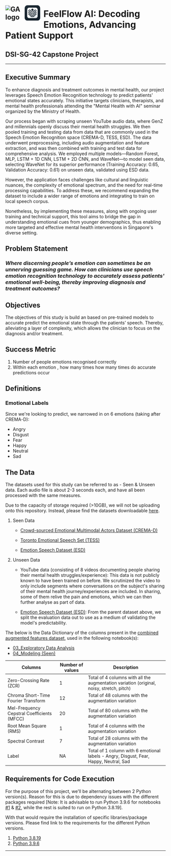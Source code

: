 ## <img src="https://ga-dash.s3.amazonaws.com/production/assets/logo-9f88ae6c9c3871690e33280fcf557f33.png" alt="GA logo" style="float: left; margin-right: 10px;" width="50"/>  <img src="img/ff.png" alt="FeelFlow logo" style="float: left; margin-right: 10px;" width="50"/>
# FeelFlow AI: Decoding Emotions, Advancing Patient Support

## DSI-SG-42 Capstone Project

---

## Executive Summary

To enhance diagnosis and treatment outcomes in mental health, our project leverages Speech Emotion Recognition technology to predict patients' emotional states accurately. This initiative targets clinicians, therapists, and mental health professionals attending the "Mental Health with AI" seminar organized by the Ministry of Health.

Our process began with scraping unseen YouTube audio data, where GenZ and millennials openly discuss their mental health struggles. We then pooled training and testing data from data that are commonly used in the Speech Emotion Recognition space (CREMA-D, TESS, ESD). The data underwent preprocessing, including audio augmentation and feature extraction, and was then combined with training and test data for comprehensive analysis. We employed multiple models—Random Forest, MLP, LSTM + 1D CNN, LSTM + 2D CNN, and WaveNet—to model seen data, selecting WaveNet for its superior performance (Training Accuracy: 0.65, Validation Accuracy: 0.61) on unseen data, validated using ESD data.

However, the application faces challenges like cultural and linguistic nuances, the complexity of emotional spectrum, and the need for real-time processing capabilities. To address these, we recommend expanding the dataset to include a wider range of emotions and integrating to train on local speech corpus.

Nonetheless, by implementing these measures, along with ongoing user training and technical support, this tool aims to bridge the gap in understanding emotional cues from younger demographics, thus enabling more targeted and effective mental health interventions in Singapore's diverse setting. 

## Problem Statement

### *Where discerning people’s emotion can sometimes be an unnerving guessing game. How can clinicians use speech emotion recognition technology to accurately assess patients' emotional well-being, thereby improving diagnosis and treatment outcomes?*

## Objectives
The objectives of this study is build an based on pre-trained models to accurate predict the emotional state through the patients’ speech. Thereby, alleviating a layer of complexity, which allows the clinician to focus on the diagnosis and/or treatment.

 

## Success Metric

1. Number of people emotions recognised correctly
2. Within each emotion , how many times how many times do accurate predictions occur

## Definitions
### Emotional Labels
Since we're looking to predict, we narrowed in on 6 emotions (taking after CREMA-D):
* Angry
* Disgust
* Fear
* Happy
* Neutral
* Sad

## The Data 
The datasets used for this study can be referred to as - Seen & Unseen data. Each audio file is about 2-3 seconds each, and have all been processed with the same measures.

Due to the capacity of storage required (>10GB), we will not be uploading onto this repository. Instead, please find the datasets downloadable [here](https://drive.google.com/drive/folders/16Vfxe5vMqHd7-qpxqs9QpbE6DAvY3Hbe?usp=sharing).

1) Seen Data
    - [Crowd-sourced Emotional Multimodal Actors Dataset (CREMA-D)](https://github.com/CheyneyComputerScience/CREMA-D)

    - [Toronto Emotional Speech Set (TESS)](https://tspace.library.utoronto.ca/handle/1807/24487)

    - [Emotion Speech Dataset (ESD)](https://github.com/HLTSingapore/Emotional-Speech-Data)

2) Unseen Data
    - YouTube data (consisting of 8 videos documenting people sharing their mental health struggles/experience): This data is not publicly known to have been trained on before. We scrutinized the video to only include segments where conversations on the subject's sharing of their mental health journey/experiences are included. In sharing, some of them relive the pain and emotions, which we can then further analyse as part of data.

    - [Emotion Speech Dataset (ESD)](https://github.com/HLTSingapore/Emotional-Speech-Data): From the parent dataset above, we split the evaluation data out to use as a medium of validating the model's predictability.

The below is the Data Dictionary of the columns present in the [combined augmented features dataset](csv/combined_aug_features.csv.zip), used in the following notebook(s):
* [03_Exploratory Data Analysis](code/03_Exploratory%20Data%20Analysis.ipynb)
* [04_Modeling (Seen)](code/04_Modeling%20(Seen).ipynb)

| Columns | Number of values | Description |
|------------------------|-----------------------------|-----------------------------|
| Zero-Crossing Rate (ZCR) | 1 | Total of 4 columns with all the augmentation variation (original, noisy, stretch, pitch)|
| Chroma Short-Time Fourier Transform | 12 | Total of 48 columns with the augmentation variation |
| Mel-Frequency Cepstral Coefficients (MFCC) | 20 | Total of 80 columns with the augmentation variation |
| Root Mean Square (RMS) | 1 | Total of 4 columns with the augmentation variation |
| Spectral Contrast | 7 | Total of 28 columns with the augmentation variation |     
| Label | NA | Total of 1 column with 6 emotional labels - Angry, Disgust, Fear, Happy, Neutral, Sad |

## Requirements for Code Execution
For the purpose of this project, we'll be alternating between 2 Python version(s). Reason for this is due to dependency issues with the different packages required
[Note: It is advisable to run Python 3.9.6 for notebooks [#1](code/01_Scraping%20(YouTube%20audio).ipynb) & [#2](code/02_Preprocessing.ipynb), while the rest is suited to run on Python 3.8.19]. 

With that would require the installation of specific libraries/package versions. Please find link to the requirements for the different Python versions.

1. [Python 3.8.19](requirements_3.8.txt)
2. [Python 3.9.6](requirements_3.9.txt)

---
